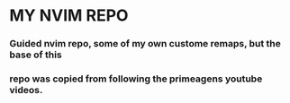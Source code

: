 # MY NVIM REPO

### Guided nvim repo, some of my own custome remaps, but the base of this
### repo was copied from following the primeagens youtube videos.
